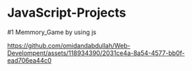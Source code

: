 # JavaScript-Projects
#1 Memmory_Game 
by using js 

  https://github.com/omidandabdullah/Web-Develompent/assets/118934390/2031ce4a-8a54-4577-bb0f-ead706ea44c0
